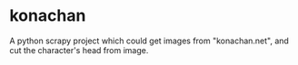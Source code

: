 # konachan
A python scrapy project which could get images from "konachan.net", and cut the character's head from image.
